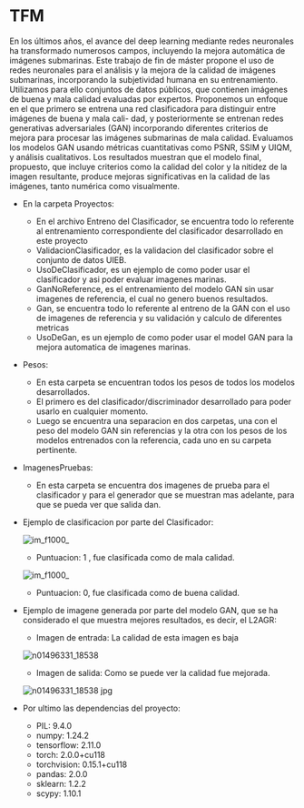 # TFM


En los últimos años, el avance del deep learning
mediante redes neuronales ha transformado numerosos campos,
incluyendo la mejora automática de imágenes submarinas. Este
trabajo de fin de máster propone el uso de redes neuronales para
el análisis y la mejora de la calidad de imágenes submarinas,
incorporando la subjetividad humana en su entrenamiento.
Utilizamos para ello conjuntos de datos públicos, que contienen
imágenes de buena y mala calidad evaluadas por expertos.
Proponemos un enfoque en el que primero se entrena una red
clasificadora para distinguir entre imágenes de buena y mala cali-
dad, y posteriormente se entrenan redes generativas adversariales
(GAN) incorporando diferentes criterios de mejora para procesar
las imágenes submarinas de mala calidad. Evaluamos los modelos
GAN usando métricas cuantitativas como PSNR, SSIM y UIQM,
y análisis cualitativos. Los resultados muestran que el modelo
final, propuesto, que incluye criterios como la calidad del color y
la nitidez de la imagen resultante, produce mejoras significativas
en la calidad de las imágenes, tanto numérica como visualmente.


- En la carpeta Proyectos:

   - En el archivo Entreno del Clasificador, se encuentra todo lo referente al entrenamiento correspondiente del clasificador desarrollado en este proyecto
   - ValidacionClasificador, es la validacion del clasificador sobre el conjunto de datos UIEB.
   - UsoDeClasificador, es un ejemplo de como poder usar el clasificador y asi poder evaluar imagenes marinas.
   - GanNoReference, es el entrenamiento del modelo GAN sin usar imagenes de referencia, el cual no genero buenos resultados.
   - Gan, se encuentra todo lo referente al entreno de la GAN con el uso de imagenes de referencia y su validación y calculo de diferentes metricas
   - UsoDeGan, es un ejemplo de como poder usar el model GAN para la mejora automatica de imagenes marinas.


- Pesos:

   - En esta carpeta se encuentran todos los pesos de todos los modelos desarrollados.
   - El primero es del clasificador/discriminador desarrollado para poder usarlo en cualquier momento.
   - Luego se encuentra una separacion en dos carpetas, una con el peso del modelo GAN sin referencias y la otra con los pesos de los modelos entrenados con la referencia, cada uno en su carpeta pertinente.

- ImagenesPruebas:

   - En esta carpeta se encuentra dos imagenes de prueba para el clasificador y para el generador que se muestran mas adelante, para que se pueda ver que salida dan.


- Ejemplo de clasificacion por parte del Clasificador:

   ![im_f1000_](https://github.com/josemi32/TFM/assets/74961648/d604a73e-69c3-4a3f-bfe5-36bf01d03928)

   - Puntuacion: 1 , fue clasificada como de mala calidad.

   ![im_f1000_](https://github.com/josemi32/TFM/assets/74961648/e2c78897-9789-4ddb-8ca8-b5220fd06604)

   - Puntuacion: 0, fue clasificada como de buena calidad.


- Ejemplo de imagene generada por parte del modelo GAN, que se ha considerado el que muestra mejores resultados, es decir, el L2AGR:
   - Imagen de entrada: La calidad de esta imagen es baja
 
   ![n01496331_18538](https://github.com/josemi32/TFM/assets/74961648/fc5749b5-a847-455c-838b-d27112df0d99)

  - Imagen de salida: Como se puede ver la calidad fue mejorada.

   ![n01496331_18538 jpg](https://github.com/josemi32/TFM/assets/74961648/3191cc9b-78d8-49d5-87e9-366b9f727ee8)



- Por ultimo las dependencias del proyecto:

   - PIL: 9.4.0
   - numpy: 1.24.2
   - tensorflow: 2.11.0
   - torch: 2.0.0+cu118
   - torchvision: 0.15.1+cu118
   - pandas: 2.0.0
   - sklearn: 1.2.2
   - scypy: 1.10.1
   


